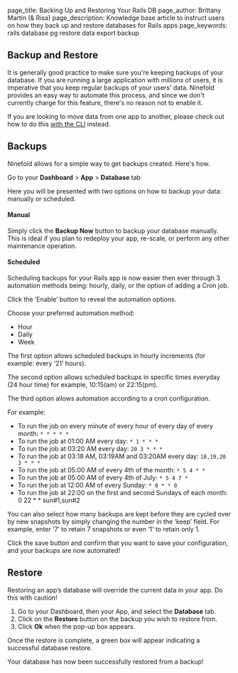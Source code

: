 page_title: Backing Up and Restoring Your Rails DB
page_author: Brittany Martin (& Risa)
page_description: Knowledge base article to instruct users on how they back up and restore databases for Rails apps
page_keywords: rails database pg restore data export backup

## Backup and Restore

It is generally good practice to make sure you're keeping backups of your database.  If you are running a large application with millions of users, it is imperative that you keep regular backups of your users' data. Ninefold provides an easy way to automate this process, and since we don't currently charge for this feature, there's no reason not to enable it.

If you are looking to move data from one app to another, please check out how to do this [with the CLI](../getstarted/exporting_and_importing_postgresql_data.md) instead.

## Backups

Ninefold allows for a simple way to get backups created. Here's how.

Go to your __Dashboard__ > __App__ > __Database__ tab

Here you will be presented with two options on how to backup your data: manually or scheduled.

#### Manual

Simply click the __Backup Now__ button to backup your database manually. This is ideal if you plan to redeploy your app, re-scale, or perform any other maintenance operation.

#### Scheduled

Scheduling backups for your Rails app is now easier then ever through 3 automation methods being: hourly, daily, or the option of adding a Cron job.

Click the ‘Enable’ button to reveal the automation options.

Choose your preferred automation method:

* Hour
* Daily
* Week

The first option allows scheduled backups in hourly increments (for example: every ‘21’ hours).

The second option allows scheduled backups in specific times everyday (24 hour time) for example, 10:15(am) or 22:15(pm).

The third option allows automation according to a cron configuration.

For example:

* To run the job on every minute of every hour of every day of every month: `* * * * *`
* To run the job at 01:00 AM every day: `* 1 * * *`
* To run the job at 03:20 AM every day: `20 3 * * *`
* To run the job at 03:18 AM, 03:19AM and 03:20AM every day: `18,19,20 3 * * *`
* To run the job at 05:00 AM of every 4th of the month: `* 5 4 * *`
* To run the job at 05:00 AM of every 4th of July: `* 5 4 7 *`
* To run the job at 12:00 AM of every Sunday: `* 0 * * 0`
* To run the job at 22:00 on the first and second Sundays of each month: 0 22 * * sun#1,sun#2

You can also select how many backups are kept before they are cycled over by new snapshots by simply changing the number in the ‘keep’ field. For example, enter ‘7’ to retain 7 snapshots or even ‘1’ to retain only 1.

Click the save button and confirm that you want to save your configuration, and your backups are now automated!

## Restore

Restoring an app’s database will override the current data in your app. Do this with caution!

1. Go to your Dashboard, then your App, and select the __Database__ tab.
2. Click on the __Restore__ button on the backup you wish to restore from.
3. Click __Ok__ when the pop-up box appears.

Once the restore is complete, a green box will appear indicating a successful database restore.

Your database has now been successfully restored from a backup!
